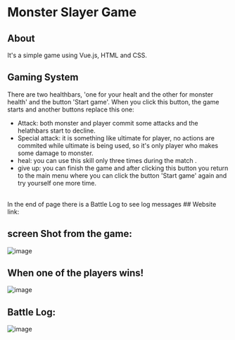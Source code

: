 # Monster Slayer Game

## About


It's a simple game using Vue.js, HTML and CSS.

## Gaming System

There are two healthbars, 'one for your healt and the other for monster health' and the button 'Start game'. When you click this button, the game starts and another buttons replace this one:
- Attack: both monster and player commit some attacks and the helathbars start to decline.
- Special attack: it is something like ultimate for player, no actions are commited while ultimate is being used, so it's only player who makes some damage to monster.
- heal: you can use this skill only three times during the match .
- give up: you can finish the game and after clicking this button you return to the main menu where you can click the button 'Start game' again and try yourself one more time.
<br/>
In the end of page there is a Battle Log to see log messages
## Website link:

## screen Shot from the game:
![image](https://user-images.githubusercontent.com/88618793/182143193-b4fb1d94-b311-45d4-85bc-a0961976620c.png)
## When one of the players wins!
![image](https://user-images.githubusercontent.com/88618793/182143625-543d61a8-9952-4f7c-aea6-4e2d2a5c6502.png)
## Battle Log:
![image](https://user-images.githubusercontent.com/88618793/182143988-b949a30e-3f44-4192-877e-6d19dfa4d1c7.png)



